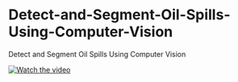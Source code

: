 # Detect-and-Segment-Oil-Spills-Using-Computer-Vision
Detect and Segment Oil Spills Using Computer Vision


[![Watch the video](https://github.com/noorkhokhar99/Detect-and-Segment-Oil-Spills-Using-Computer-Vision/blob/main/Detect%20and%20Segment%20Oil%20Spills%20Using%20Computer%20Vision.png)](https://www.youtube.com/watch?v=8hEQ6IPzSN4&t=773s)
